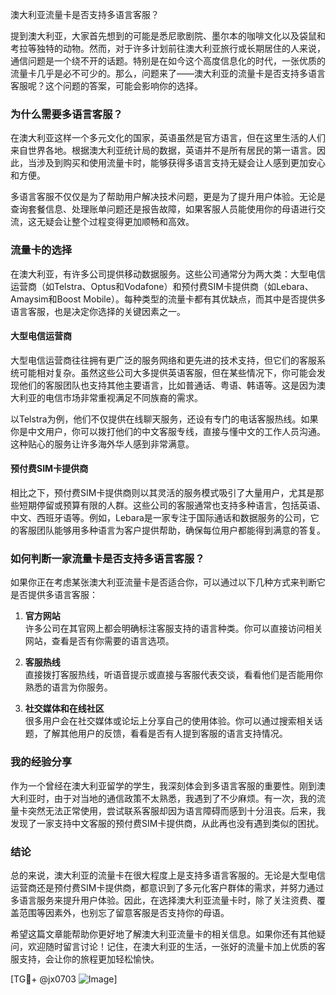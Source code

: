 澳大利亚流量卡是否支持多语言客服？

提到澳大利亚，大家首先想到的可能是悉尼歌剧院、墨尔本的咖啡文化以及袋鼠和考拉等独特的动物。然而，对于许多计划前往澳大利亚旅行或长期居住的人来说，通信问题是一个绕不开的话题。特别是在如今这个高度信息化的时代，一张优质的流量卡几乎是必不可少的。那么，问题来了——澳大利亚的流量卡是否支持多语言客服呢？这个问题的答案，可能会影响你的选择。

### 为什么需要多语言客服？

在澳大利亚这样一个多元文化的国家，英语虽然是官方语言，但在这里生活的人们来自世界各地。根据澳大利亚统计局的数据，英语并不是所有居民的第一语言。因此，当涉及到购买和使用流量卡时，能够获得多语言支持无疑会让人感到更加安心和方便。

多语言客服不仅仅是为了帮助用户解决技术问题，更是为了提升用户体验。无论是查询套餐信息、处理账单问题还是报告故障，如果客服人员能使用你的母语进行交流，这无疑会让整个过程变得更加顺畅和高效。

### 流量卡的选择

在澳大利亚，有许多公司提供移动数据服务。这些公司通常分为两大类：大型电信运营商（如Telstra、Optus和Vodafone）和预付费SIM卡提供商（如Lebara、Amaysim和Boost Mobile）。每种类型的流量卡都有其优缺点，而其中是否提供多语言客服，也是决定你选择的关键因素之一。

#### 大型电信运营商

大型电信运营商往往拥有更广泛的服务网络和更先进的技术支持，但它们的客服系统可能相对复杂。虽然这些公司大多提供英语客服，但在某些情况下，你可能会发现他们的客服团队也支持其他主要语言，比如普通话、粤语、韩语等。这是因为澳大利亚的电信市场非常重视满足不同族裔的需求。

以Telstra为例，他们不仅提供在线聊天服务，还设有专门的电话客服热线。如果你是中文用户，你可以拨打他们的中文客服专线，直接与懂中文的工作人员沟通。这种贴心的服务让许多海外华人感到非常满意。

#### 预付费SIM卡提供商

相比之下，预付费SIM卡提供商则以其灵活的服务模式吸引了大量用户，尤其是那些短期停留或预算有限的人群。这些公司的客服通常也支持多种语言，包括英语、中文、西班牙语等。例如，Lebara是一家专注于国际通话和数据服务的公司，它的客服团队能够用多种语言为客户提供帮助，确保每位用户都能得到满意的答复。

### 如何判断一家流量卡是否支持多语言客服？

如果你正在考虑某张澳大利亚流量卡是否适合你，可以通过以下几种方式来判断它是否提供多语言客服：

1. **官方网站**  
   许多公司在其官网上都会明确标注客服支持的语言种类。你可以直接访问相关网站，查看是否有你需要的语言选项。

2. **客服热线**  
   直接拨打客服热线，听语音提示或直接与客服代表交谈，看看他们是否能用你熟悉的语言为你服务。

3. **社交媒体和在线社区**  
   很多用户会在社交媒体或论坛上分享自己的使用体验。你可以通过搜索相关话题，了解其他用户的反馈，看看是否有人提到客服的语言支持情况。

### 我的经验分享

作为一个曾经在澳大利亚留学的学生，我深刻体会到多语言客服的重要性。刚到澳大利亚时，由于对当地的通信政策不太熟悉，我遇到了不少麻烦。有一次，我的流量卡突然无法正常使用，尝试联系客服却因为语言障碍而感到十分沮丧。后来，我发现了一家支持中文客服的预付费SIM卡提供商，从此再也没有遇到类似的困扰。

### 结论

总的来说，澳大利亚的流量卡在很大程度上是支持多语言客服的。无论是大型电信运营商还是预付费SIM卡提供商，都意识到了多元化客户群体的需求，并努力通过多语言服务来提升用户体验。因此，在选择澳大利亚流量卡时，除了关注资费、覆盖范围等因素外，也别忘了留意客服是否支持你的母语。

希望这篇文章能帮助你更好地了解澳大利亚流量卡的相关信息。如果你还有其他疑问，欢迎随时留言讨论！记住，在澳大利亚的生活，一张好的流量卡加上优质的客服支持，会让你的旅程更加轻松愉快。

[TG💪+ @jx0703 ![Image](https://github.com/user-attachments/assets/dbca1d08-cadb-493c-b0ec-ad6f7a83f270)]